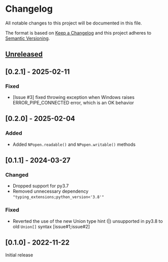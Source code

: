 # Changelog

All notable changes to this project will be documented in this file.

The format is based on [Keep a Changelog](http://keepachangelog.com/en/1.0.0/) and this project adheres to [Semantic Versioning](http://semver.org/spec/v2.0.0.html).

## [Unreleased]

## [0.2.1] - 2025-02-11

### Fixed

- [Issue #3] fixed throwing exception when Windows raises ERROR_PIPE_CONNECTED error, which is an OK behavior

## [0.2.0] - 2025-02-04

### Added

- Added `NPopen.readable()` and `NPopen.writable()` methods

## [0.1.1] - 2024-03-27

### Changed

- Dropped support for py3.7
- Removed unnecessary dependency `"typing_extensions;python_version<'3.8'"`

### Fixed

- Reverted the use of the new Union type hint (|) unsupported in py3.8 to old `Union[]` syntax [issue#1;issue#2]

## [0.1.0] - 2022-11-22

Initial release

[unreleased]: https://github.com/python-ffmpegio/python-namedpipe/compare/v0.1.0...HEAD
